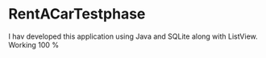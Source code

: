 # RentACarTestphase
I hav developed this application using Java and SQLite along with ListView.
Working 100 %
